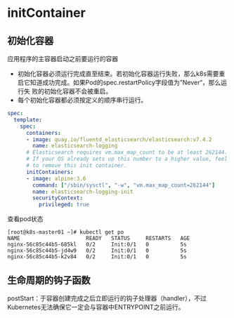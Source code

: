 # initContainer

## 初始化容器

应用程序的主容器启动之前要运行的容器

- 初始化容器必须运行完成直至结束。若初始化容器运行失败，那么k8s需要重启它知道成功完成。如果Pod的spec.restartPolicy字段值为”Never“，那么运行失     败的初始化容器不会被重启。
- 每个初始化容器都必须按定义的顺序串行运行。

```yaml
spec:
  template:
    spec:
      containers:
      - image: quay.io/fluentd_elasticsearch/elasticsearch:v7.4.2
        name: elasticsearch-logging
      # Elasticsearch requires vm.max_map_count to be at least 262144.
      # If your OS already sets up this number to a higher value, feel free
      # to remove this init container.
      initContainers:
      - image: alpine:3.6
        command: ["/sbin/sysctl", "-w", "vm.max_map_count=262144"]
        name: elasticsearch-logging-init
        securityContext:
          privileged: true
```

查看pod状态

```shell
[root@k8s-master01 ~]# kubectl get po
NAME                     READY   STATUS     RESTARTS   AGE
nginx-56c85c44b5-685kl   0/2     Init:0/1   0          5s
nginx-56c85c44b5-jd4w9   0/2     Init:0/1   0          5s
nginx-56c85c44b5-k2v84   0/2     Init:0/1   0          5s
```

## 生命周期的钩子函数

postStart：于容器创建完成之后立即运行的钩子处理器（handler），不过Kubernetes无法确保它一定会与容器中ENTRYPOINT之前运行。